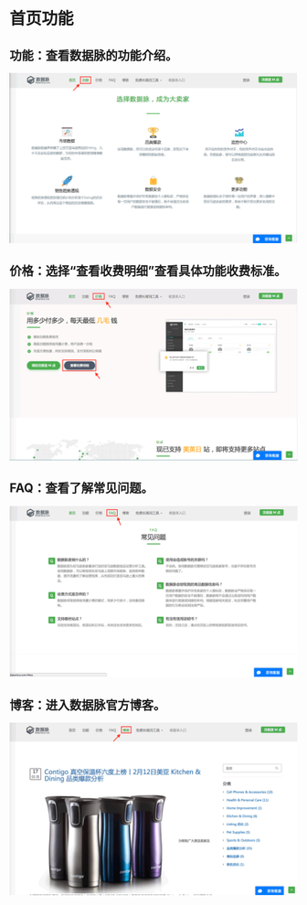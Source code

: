 # 首页功能

## 功能：查看数据脉的功能介绍。

![](images/03.png)

## 价格：选择“查看收费明细”查看具体功能收费标准。

![](images/04.png)

## FAQ：查看了解常见问题。

![](images/05.png)

## 博客：进入数据脉官方博客。

![](images/06.png)